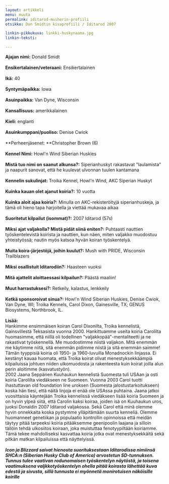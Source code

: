 ```yaml
---
layout: artikkeli
menu: muuta
permalink: iditarod-musherin-profiili
otsikko: Don Smidtin kisaprofiili / Iditarod 2007

linkin-pikkukuva: linkki-huskynaama.jpg
linkin-teksti:

---
```

**Ajajan nimi:** 
Donald Smidt<br>
<br>
**Ensikertalainen/veteraani:** Ensikertalainen <br>
<br>
**Ikä:** 40<br>
<br>
**Syntymäpaikka:** Iowa<br>
<br>
**Asuinpaikka:** Van Dyne, Wisconsin<br>
<br>
**Kansallisuus:** amerikkalainen <br>
<br>
**Kieli:** englanti<br>
<br>
**Asuinkumppani/puoliso:** Denise Cwiok<br>
<br>
**Perheenjäsenet: **Christopher Brown (6)<br>
<br>
**Kennel Nimi:** Howl'n Wind Siberian Huskies<br>
<br>
**Mistä tuo nimi on saanut alkunsa?:** Siperianhuskyt rakastavat "laulamista" 
ja naapurit sanovat, että he kuulevat ulvonnan tuulen kantamana<br>
<br>
**Kennelin sukulinjat:** Troika Kennel, Howl'n Wind, AKC Siperian Huskyt<br>
<br>
**Kuinka kauan olet ajanut koiria?:** 10 vuotta<br>
<br>
**Kuinka aloit ajaa koiria?:** Minulla on AKC-rekisteröityjä siperianhuskeja, 
ja tämä oli hieno tapa harjoitella ja viettää mukavaa aikaa <br>
<br>
**Suoritetut kilpailut (isommat)?:** 2007 Iditarod (57s)<br>
<br>
**Miksi ajat valjakolla? Mistä pidät siinä eniten?:** Puhtaasti nauttien 
työskentelevistä koirista ja nauttien, kun näen, miten valjakko muodostuu 
yhteistyössä; nautin myös katsoa hyvän koiran työskentelyä. <br>
<br>
**Muita koira-järjestöjä, joihin kuulut?:** Mush with PRIDE, Wisconsin 
Trailblazers<br>
<br>
**Miksi osallistuit Iditarodiin?:** Haasteen vuoksi<br>
<br>
**Mitä ajattelit aloittaessasi kilpailun?:** Päästä maaliin!<br>
<br>
**Muut harrastuksesi?:** Retkeily, kalastus, lenkkeily<br>
<br>
**Ketkä sponsoroivat sinua?:** Howl'n Wind Siberian Huskies, Denise Cwiok, 
Van Dyne, WI; Troika Kennels, Carol Dixon, Gainesville, TX; GENUS Biosystems, 
Northbrook, IL.<br>
<br>
**Lisää:**<br>
Hankimme ensimmäisen koiran Carol Dixonilta, Troika kennelistä, Gainsvillestä 
Teksasista vuonna 2000. Hankittuamme useita koiria Carolilta huomasimme, että 
niillä oli todellinen "valjakkopää"-mentaliteetti ja ne rakastivat 
työskennellä. Me muodostimme niistä valjakon. Mitä enemmän me käytimme niitä, 
sitä enemmän pidimme niistä ja sitä enemmän saimme! Tämän tyyppisiä koiria oli 
1950- ja 1960-luvuilla Monadnockin linjassa. Ei kestänyt kauaa huomata, että 
Troika koirat olivat menestyksekkäämpiä kilpailuissa johtuen niiden ulkomuodosta 
ja rakenteesta kuin koirat joilla alun perin aloitimme (kasvatustyön).<br>
2002 Jaana Seppänen Kuuhaukun kennelistä Suomesta tuli USAan ja osti koiria 
Carolilta viedäkseen ne Suomeen. Vuonna 2003 Carol tuotti ihastuttavan old 
foundation line uroksen (Suomesta jalostustarkoitukseen) koska hän tiesi, että 
näitä linjoja ei enää ole USAssa puhtaina. Jaana jatkoi vuosittaisia käyntejään 
Troika kennelissä viedäkseen lisää koiria Suomeen ja on hyvin ylpeä siitä, että 
Carolin kaksi koiraa, joiden isä on Kuuhaukun uros, juoksi Donaldin 2007 
Iditarod valjakossa. Sekä Carol että minä olemme hyvin onnekkaita koska pystymme 
ylläpitämään suurta kenneliä. Olemme huomanneet genetiikan ja populaatio 
kontrollin opinnoissa että meidän täytyy pitää tarpeeksi koiria pitääksemme 
geenipoolin laajana ja silloin tällöin tehdä ulkosiitos koiraan, joka muistuttaa 
fenotyypiltään koiriamme. Tämä tekee mahdolliseksi kasvattaa koiria jotka ovat 
menestyksekkäitä sekä pitkän matkan kilpailuissa että näyttelyissä.<br>
<br>
***Icon ja Blizzard saivat hienosta suorituksestaan 
Iditarodissa nimiinsä SHCA:n (Siberian Husky Club of America) arvostetun 
SD-tunnuksen. Tunnus tulee vaativan rodunomaisen työskentelyn näytöstä, ja 
toisena vaatimuksena valjkkotyöskentelyn ohella pitää koirasta lähettää kuva 
edestä ja sivusta, sillä tunnusta ei myönnetä monirotuisen näköisille koirille***

